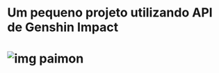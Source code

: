 <h1>Um pequeno projeto utilizando API de Genshin Impact<h1/>

<img src="https://static.wikia.nocookie.net/gensin-impact/images/1/1d/Icon_Emoji_MEMTF_05.png/revision/latest/scale-to-width-down/250?cb=20211119133509" alt="img paimon">
